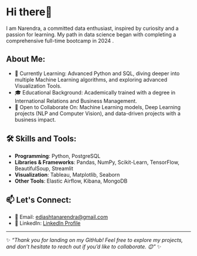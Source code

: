 # Hi there👋

I am Narendra, a committed data enthusiast, inspired by curiosity and a passion for learning. My path in data science began with completing a comprehensive full-time bootcamp in 2024 .

## About Me:
- 🌱 Currently Learning: Advanced Python and SQL, diving deeper into multiple Machine Learning algorithms, and exploring advanced Visualization Tools.
- 🎓 Educational Background: Academically trained with a degree in International Relations and Business Management.
- 👯 Open to Collaborate On: Machine Learning models, Deep Learning projects (NLP and Computer Vision), and data-driven projects with a business impact.
## 🛠️ Skills and Tools:
- **Programming**: Python, PostgreSQL
- **Libraries & Frameworks**: Pandas, NumPy, Scikit-Learn, TensorFlow, BeautifulSoup, Streamlit
- **Visualization**: Tableau, Matplotlib, Seaborn
- **Other Tools**: Elastic Airflow, Kibana, MongoDB

## 📫 Let's Connect:
- 📧 Email: [ediashtanarendra@gmail.com](mailto:ediashtanarendra@gmail.com)
- 💼 LinkedIn: [LinkedIn Profile](https://www.linkedin.com/in/ediashta-narendra/)

---

✨ _“Thank you for landing on my GitHub! Feel free to explore my projects, and don’t hesitate to reach out if you’d like to collaborate. 😊”_ ✨

